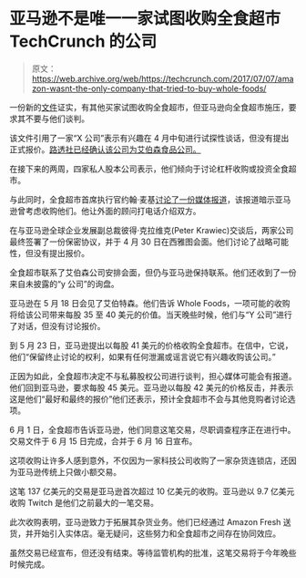 # 亚马逊不是唯一一家试图收购全食超市 TechCrunch 的公司

> 原文：<https://web.archive.org/web/https://techcrunch.com/2017/07/07/amazon-wasnt-the-only-company-that-tried-to-buy-whole-foods/>

一份新的[文件](https://web.archive.org/web/20221006231229/https://www.sec.gov/Archives/edgar/data/865436/000157104917006539/t1702003-prem14a.htm)证实，有其他买家试图收购全食超市，但亚马逊向全食超市施压，要求其不要与他们谈判。

该文件引用了一家“X 公司”表示有兴趣在 4 月中旬进行试探性谈话，但没有提出正式报价。[路透社已经确认该公司为艾伯森食品公司。](https://web.archive.org/web/20221006231229/http://uk.mobile.reuters.com/article/technologyNews/idUSKBN19S1XV)

在接下来的两周，四家私人股本公司表示，他们倾向于讨论杠杆收购或投资全食超市。

与此同时，全食超市首席执行官约翰·麦基[讨论了一份媒体报道](https://web.archive.org/web/20221006231229/https://www.bloomberg.com/news/articles/2017-04-11/amazon-said-to-mull-bid-for-whole-foods-before-jana-stepped-in)，该报道暗示亚马逊曾考虑收购他们。他让外面的顾问打电话介绍双方。

在与亚马逊全球企业发展副总裁彼得·克拉维克(Peter Krawiec)交谈后，两家公司最终签署了一份保密协议，并于 4 月 30 日在西雅图会面。他们讨论了战略可能性，但没有提出报价。

全食超市联系了艾伯森公司安排会面，但仍与亚马逊保持联系。他们还收到了一份来自未披露的“y 公司”的询盘。

亚马逊在 5 月 18 日会见了艾伯特森。他们告诉 Whole Foods，一项可能的收购将给该公司带来每股 35 至 40 美元的价值。当天晚些时候，他们与“Y 公司”进行了对话，但没有讨论报价。

到 5 月 23 日，亚马逊提出以每股 41 美元的价格收购全食超市。在信中，它说，他们“保留终止讨论的权利，如果有任何泄漏或谣言说它有兴趣收购该公司。”

正因为如此，全食超市决定不与私募股权公司进行谈判，担心媒体可能会有报道。他们回到亚马逊，要求每股 45 美元。亚马逊以每股 42 美元的价格反击，并表示这是他们“最好和最终的报价”他们还表示，预计全食超市不会与其他竞购者讨论选项。

6 月 1 日，全食超市告诉亚马逊，他们同意这笔交易，尽职调查程序正在进行中。交易文件于 6 月 15 日完成，合并于 6 月 16 日宣布。

这项收购让许多人感到意外，不仅因为一家科技公司收购了一家杂货连锁店，还因为亚马逊传统上只做小额交易。

这笔 137 亿美元的交易是亚马逊首次超过 10 亿美元的收购。亚马逊以 9.7 亿美元收购 Twitch 是他们之前最大的一笔交易。

此次收购表明，亚马逊致力于拓展其杂货业务。他们已经通过 Amazon Fresh 送货，并开始引入实体店。毫无疑问，这些努力和全食超市之间存在协同效应。

虽然交易已经宣布，但还没有结束。等待监管机构的批准，这笔交易将于今年晚些时候完成。